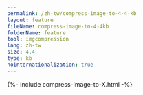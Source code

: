 ```yaml
---
permalink: /zh-tw/compress-image-to-4-4-kb
layout: feature
fileName: compress-image-to-4-4kb
folderName: feature
tool: imgcompression
lang: zh-tw
size: 4.4
type: kb
nointernationalization: true
---
```

{%- include compress-image-to-X.html -%}
      